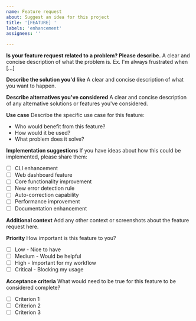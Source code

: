 ```yaml
---
name: Feature request
about: Suggest an idea for this project
title: '[FEATURE] '
labels: 'enhancement'
assignees: ''

---
```


**Is your feature request related to a problem? Please describe.**
A clear and concise description of what the problem is. Ex. I'm always frustrated when [...]

**Describe the solution you'd like**
A clear and concise description of what you want to happen.

**Describe alternatives you've considered**
A clear and concise description of any alternative solutions or features you've considered.

**Use case**
Describe the specific use case for this feature:
- Who would benefit from this feature?
- How would it be used?
- What problem does it solve?

**Implementation suggestions**
If you have ideas about how this could be implemented, please share them:
- [ ] CLI enhancement
- [ ] Web dashboard feature
- [ ] Core functionality improvement
- [ ] New error detection rule
- [ ] Auto-correction capability
- [ ] Performance improvement
- [ ] Documentation enhancement

**Additional context**
Add any other context or screenshots about the feature request here.

**Priority**
How important is this feature to you?
- [ ] Low - Nice to have
- [ ] Medium - Would be helpful
- [ ] High - Important for my workflow
- [ ] Critical - Blocking my usage

**Acceptance criteria**
What would need to be true for this feature to be considered complete?
- [ ] Criterion 1
- [ ] Criterion 2
- [ ] Criterion 3